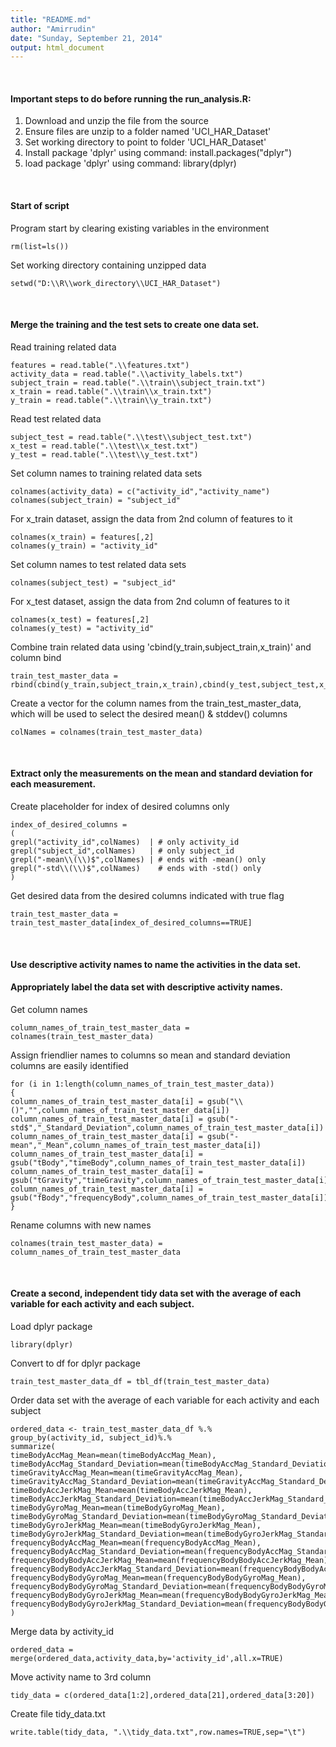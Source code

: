 ```yaml
---
title: "README.md"
author: "Amirrudin"
date: "Sunday, September 21, 2014"
output: html_document
---
```


<br /><h4>Important steps to do before running the run_analysis.R:</h4>

1. Download and unzip the file from the source
2. Ensure files are unzip to a folder named 'UCI_HAR_Dataset' 
3. Set working directory to point to folder 'UCI_HAR_Dataset'
4. Install package 'dplyr' using command: install.packages("dplyr") 
5. load package 'dplyr' using command: library(dplyr)

<br /><h4>Start of script</h4>

Program start by clearing existing variables in the environment

```{r}
rm(list=ls())
```

Set working directory containing unzipped data

```{r}
setwd("D:\\R\\work_directory\\UCI_HAR_Dataset")
```


<br /><h4>Merge the training and the test sets to create one data set.</h4>

Read training related data 

```{r}
features = read.table(".\\features.txt")
activity_data = read.table(".\\activity_labels.txt")
subject_train = read.table(".\\train\\subject_train.txt")
x_train = read.table(".\\train\\x_train.txt")
y_train = read.table(".\\train\\y_train.txt")
```

Read test related data 

```{r}
subject_test = read.table(".\\test\\subject_test.txt")
x_test = read.table(".\\test\\x_test.txt")
y_test = read.table(".\\test\\y_test.txt")
```

Set column names to training related data sets 

```{r}
colnames(activity_data) = c("activity_id","activity_name")
colnames(subject_train) = "subject_id"
```

For x_train dataset, assign the data from 2nd column of features to it

```{r}
colnames(x_train) = features[,2]
colnames(y_train) = "activity_id"
```

Set column names to test related data sets

```{r}
colnames(subject_test) = "subject_id"
```

For x_test dataset, assign the data from 2nd column of features to it

```{r}
colnames(x_test) = features[,2]
colnames(y_test) = "activity_id"
```

Combine train related data using 'cbind(y_train,subject_train,x_train)' and column bind

```{r}
train_test_master_data = rbind(cbind(y_train,subject_train,x_train),cbind(y_test,subject_test,x_test))
```

Create a vector for the column names from the train_test_master_data, which will be used to select the desired mean() & stddev() columns

```{r}
colNames = colnames(train_test_master_data)
```

<br /><h4>Extract only the measurements on the mean and standard deviation for each measurement.</h4>

Create placeholder for index of desired columns only

```{r}
index_of_desired_columns = 
(
grepl("activity_id",colNames)  | # only activity_id
grepl("subject_id",colNames)   | # only subject_id
grepl("-mean\\(\\)$",colNames) | # ends with -mean() only
grepl("-std\\(\\)$",colNames)    # ends with -std() only
)
```

Get desired data from the desired columns indicated with true flag

```{r}
train_test_master_data = train_test_master_data[index_of_desired_columns==TRUE]
```

<br />
<h4>Use descriptive activity names to name the activities in the data set.</h4>
<h4>Appropriately label the data set with descriptive activity names.</h4>

Get column names

```{r}
column_names_of_train_test_master_data = colnames(train_test_master_data)
```

Assign friendlier names to columns so mean and standard deviation columns are easily identified

```{r}
for (i in 1:length(column_names_of_train_test_master_data))
{
column_names_of_train_test_master_data[i] = gsub("\\()","",column_names_of_train_test_master_data[i])
column_names_of_train_test_master_data[i] = gsub("-std$","_Standard_Deviation",column_names_of_train_test_master_data[i])
column_names_of_train_test_master_data[i] = gsub("-mean","_Mean",column_names_of_train_test_master_data[i])
column_names_of_train_test_master_data[i] = gsub("tBody","timeBody",column_names_of_train_test_master_data[i])
column_names_of_train_test_master_data[i] = gsub("tGravity","timeGravity",column_names_of_train_test_master_data[i])
column_names_of_train_test_master_data[i] = gsub("fBody","frequencyBody",column_names_of_train_test_master_data[i])
}
```

Rename columns with new names

```{r}
colnames(train_test_master_data) = column_names_of_train_test_master_data
```

<br /><h4>Create a second, independent tidy data set with the average of each variable for each activity and each subject.</h4>

Load dplyr package

```{r}
library(dplyr)
```

Convert to df for dplyr package 

```{r}
train_test_master_data_df = tbl_df(train_test_master_data)
```

Order data set with the average of each variable for each activity and each subject 

```{r}
ordered_data <- train_test_master_data_df %.% 
group_by(activity_id, subject_id)%.%	
summarize(
timeBodyAccMag_Mean=mean(timeBodyAccMag_Mean),
timeBodyAccMag_Standard_Deviation=mean(timeBodyAccMag_Standard_Deviation),
timeGravityAccMag_Mean=mean(timeGravityAccMag_Mean),
timeGravityAccMag_Standard_Deviation=mean(timeGravityAccMag_Standard_Deviation),
timeBodyAccJerkMag_Mean=mean(timeBodyAccJerkMag_Mean),
timeBodyAccJerkMag_Standard_Deviation=mean(timeBodyAccJerkMag_Standard_Deviation),
timeBodyGyroMag_Mean=mean(timeBodyGyroMag_Mean),
timeBodyGyroMag_Standard_Deviation=mean(timeBodyGyroMag_Standard_Deviation),
timeBodyGyroJerkMag_Mean=mean(timeBodyGyroJerkMag_Mean),
timeBodyGyroJerkMag_Standard_Deviation=mean(timeBodyGyroJerkMag_Standard_Deviation),
frequencyBodyAccMag_Mean=mean(frequencyBodyAccMag_Mean),
frequencyBodyAccMag_Standard_Deviation=mean(frequencyBodyAccMag_Standard_Deviation),
frequencyBodyBodyAccJerkMag_Mean=mean(frequencyBodyBodyAccJerkMag_Mean),
frequencyBodyBodyAccJerkMag_Standard_Deviation=mean(frequencyBodyBodyAccJerkMag_Standard_Deviation),
frequencyBodyBodyGyroMag_Mean=mean(frequencyBodyBodyGyroMag_Mean),
frequencyBodyBodyGyroMag_Standard_Deviation=mean(frequencyBodyBodyGyroMag_Standard_Deviation),
frequencyBodyBodyGyroJerkMag_Mean=mean(frequencyBodyBodyGyroJerkMag_Mean),
frequencyBodyBodyGyroJerkMag_Standard_Deviation=mean(frequencyBodyBodyGyroJerkMag_Standard_Deviation)
)		
```

Merge data by activity_id

```{r}
ordered_data = merge(ordered_data,activity_data,by='activity_id',all.x=TRUE)
```

Move activity name to 3rd column

```{r}
tidy_data = c(ordered_data[1:2],ordered_data[21],ordered_data[3:20])
```

Create file tidy_data.txt

```{r}
write.table(tidy_data, ".\\tidy_data.txt",row.names=TRUE,sep="\t")
```

